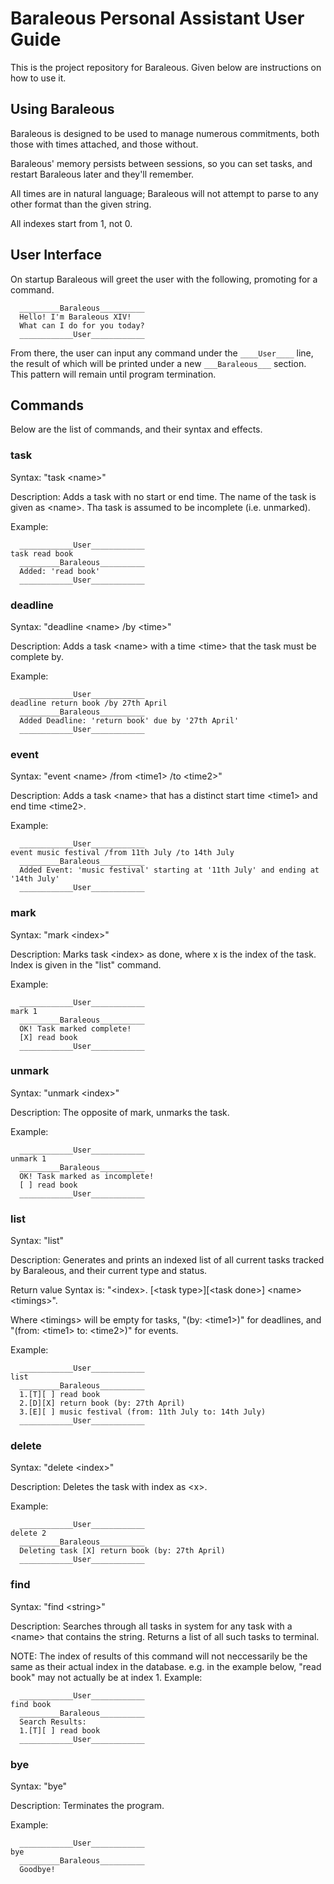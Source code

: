 # Baraleous Personal Assistant User Guide

This is the project repository for Baraleous. Given below are instructions on how to use it.

## Using Baraleous

Baraleous is designed to be used to manage numerous commitments, both those with times attached, and those without.

Baraleous' memory persists between sessions, so you can set tasks, and restart Baraleous later and they'll remember.

All times are in natural language; Baraleous will not attempt to parse to any other format than the given string.

All indexes start from 1, not 0.
## User Interface
On startup Baraleous will greet the user with the following, promoting for a command.
```
  _________Baraleous__________
  Hello! I'm Baraleous XIV!
  What can I do for you today?
  ____________User____________
```
From there, the user can input any command under the ```____User____``` line, the result of which will be printed under a new ```___Baraleous___``` section.
This pattern will remain until program termination. 
## Commands
Below are the list of commands, and their syntax and effects.

### task
Syntax: "task &lt;name>"

Description: Adds a task with no start or end time. The name of the task is given as &lt;name>. Tha task is assumed to be incomplete (i.e. unmarked).

Example:
```
  ____________User____________
task read book
  _________Baraleous__________
  Added: 'read book'
  ____________User____________
```

### deadline
Syntax: "deadline &lt;name> /by &lt;time>"

Description: Adds a task &lt;name> with a time &lt;time> that the task must be complete by.

Example:
```
  ____________User____________
deadline return book /by 27th April
  _________Baraleous__________
  Added Deadline: 'return book' due by '27th April'
  ____________User____________
```

### event
Syntax: "event &lt;name> /from &lt;time1> /to &lt;time2>"

Description: Adds a task &lt;name> that has a distinct start time &lt;time1> and end time &lt;time2>.

Example:
```
  ____________User____________
event music festival /from 11th July /to 14th July
  _________Baraleous__________
  Added Event: 'music festival' starting at '11th July' and ending at '14th July'
  ____________User____________
```

### mark
Syntax: "mark &lt;index>"

Description: Marks task &lt;index> as done, where x is the index of the task. Index is given in the "list" command.

Example:
```
  ____________User____________
mark 1
  _________Baraleous__________
  OK! Task marked complete!
  [X] read book
  ____________User____________
```
### unmark
Syntax: "unmark &lt;index>"

Description: The opposite of mark, unmarks the task.

Example:
```
  ____________User____________
unmark 1
  _________Baraleous__________
  OK! Task marked as incomplete!
  [ ] read book
  ____________User____________
```
### list
Syntax: "list"

Description: Generates and prints an indexed list of all current tasks tracked by Baraleous, and their current type and status.

Return value Syntax is: "&lt;index>. [&lt;task type>][&lt;task done>] &lt;name> &lt;timings>".

Where &lt;timings> will be empty for tasks, "(by: &lt;time1>)" for deadlines, and "(from: &lt;time1> to: &lt;time2>)" for events.

Example:
```
  ____________User____________
list
  _________Baraleous__________
  1.[T][ ] read book
  2.[D][X] return book (by: 27th April)
  3.[E][ ] music festival (from: 11th July to: 14th July)
  ____________User____________
```
### delete
Syntax: "delete &lt;index>"

Description: Deletes the task with index as &lt;x>.

Example:
```
  ____________User____________
delete 2
  _________Baraleous__________
  Deleting task [X] return book (by: 27th April)
  ____________User____________
```
### find
Syntax: "find &lt;string>"

Description: Searches through all tasks in system for any task with a &lt;name> that contains the string.
Returns a list of all such tasks to terminal.

NOTE: The index of results of this command will not neccessarily be the same as their actual index in the database. 
e.g. in the example below, "read book" may not actually be at index 1.
Example:
```
  ____________User____________
find book
  _________Baraleous__________
  Search Results:
  1.[T][ ] read book
  ____________User____________
```
### bye
Syntax: "bye"

Description: Terminates the program.

Example:
```
  ____________User____________
bye
  _________Baraleous__________
  Goodbye!
```